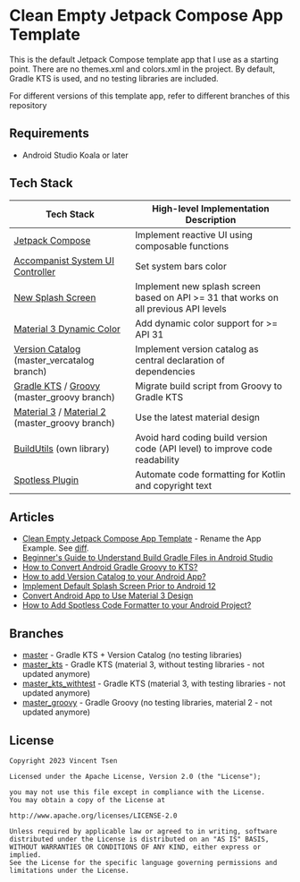 # Clean Empty Jetpack Compose App Template

This is the default Jetpack Compose template app that I use as a starting point. There are no themes.xml and colors.xml in the project. By default, Gradle KTS is used, and no testing libraries are included. 

For different versions of this template app, refer to different branches of this repository

## Requirements
- Android Studio Koala or later

## Tech Stack
| Tech Stack | High-level Implementation Description |
| --- | --- |
| [Jetpack Compose](https://developer.android.com/jetpack/compose) | Implement reactive UI using composable functions | 
| [Accompanist System UI Controller](https://google.github.io/accompanist/systemuicontroller) | Set system bars color |
| [New Splash Screen](https://developer.android.com/develop/ui/views/launch/splash-screen) | Implement new splash screen based on API >= 31 that works on all previous API levels |
| [Material 3 Dynamic Color](https://m3.material.io/styles/color/dynamic-color/overview) | Add dynamic color support for >= API 31 |
| [Version Catalog](https://docs.gradle.org/current/userguide/platforms.html) (master_vercatalog branch) | Implement version catalog as central declaration of dependencies |
| [Gradle KTS](https://docs.gradle.org/current/userguide/kotlin_dsl.html) / [Groovy](https://groovy-lang.org/) (master_groovy branch) | Migrate build script from Groovy to Gradle KTS |
| [Material 3](https://m3.material.io/) / [Material 2](https://m2.material.io/) (master_groovy branch) | Use the latest material design |
| [BuildUtils](https://github.com/vinchamp77/buildutils) (own library) | Avoid hard coding build version code (API level) to improve code readability |
| [Spotless Plugin](https://plugins.gradle.org/plugin/com.diffplug.gradle.spotless) | Automate code formatting for Kotlin and copyright text | 

## Articles
- [Clean Empty Jetpack Compose App Template](https://vtsen.hashnode.dev/clean-empty-jetpack-compose-app-template) - Rename the App Example. See [diff](https://github.com/vinchamp77/Demo_CleanEmptyCompose/commit/4f86b00ebfa04a91e830f312cfd6c442d23e885a).
- [Beginner's Guide to Understand Build Gradle Files in Android Studio](https://vtsen.hashnode.dev/beginners-guide-to-understand-build-gradle-files-in-android-studio)
- [How to Convert Android Gradle Groovy to KTS?](https://vtsen.hashnode.dev/how-to-convert-android-gradle-groovy-to-kts)
- [How to add Version Catalog to your Android App?](https://vtsen.hashnode.dev/how-to-add-version-catalog-to-your-android-app)
- [Implement Default Splash Screen Prior to Android 12](https://vtsen.hashnode.dev/implement-default-splash-screen-prior-to-android-12)
- [Convert Android App to Use Material 3 Design](https://vtsen.hashnode.dev/convert-android-app-to-use-material-3-design)
- [How to Add Spotless Code Formatter to your Android Project?](https://vtsen.hashnode.dev/how-to-add-spotless-code-formatter-to-your-android-project)

## Branches
- [master](https://github.com/vinchamp77/Demo_CleanEmptyCompose) - Gradle KTS + Version Catalog (no testing libraries)
- [master_kts](https://github.com/vinchamp77/Demo_CleanEmptyCompose/tree/master_kts) - Gradle KTS (material 3, without testing libraries - not updated anymore)
- [master_kts_withtest](https://github.com/vinchamp77/Demo_CleanEmptyCompose/tree/master_kts_withtest) - Gradle KTS (material 3, with testing libraries - not updated anymore) 
- [master_groovy](https://github.com/vinchamp77/Demo_CleanEmptyCompose/tree/master_groovy) - Gradle Groovy (no testing libraries, material 2 - not updated anymore)

## License
```
Copyright 2023 Vincent Tsen

Licensed under the Apache License, Version 2.0 (the "License");

you may not use this file except in compliance with the License.
You may obtain a copy of the License at

http://www.apache.org/licenses/LICENSE-2.0

Unless required by applicable law or agreed to in writing, software
distributed under the License is distributed on an "AS IS" BASIS,
WITHOUT WARRANTIES OR CONDITIONS OF ANY KIND, either express or implied.
See the License for the specific language governing permissions and
limitations under the License.
```
